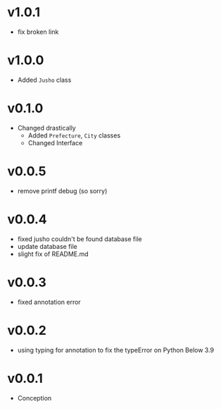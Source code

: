 # v1.0.1
- fix broken link

# v1.0.0
- Added `Jusho` class

# v0.1.0
- Changed drastically
  - Added `Prefecture`, `City` classes
  - Changed Interface

# v0.0.5
- remove printf debug (so sorry)

# v0.0.4
- fixed jusho couldn't be found database file
- update database file
- slight fix of README.md

# v0.0.3
- fixed annotation error

# v0.0.2
- using typing for annotation to fix the typeError on Python Below 3.9

# v0.0.1
- Conception